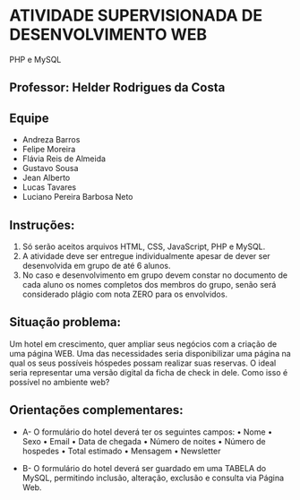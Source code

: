 # ATIVIDADE SUPERVISIONADA DE DESENVOLVIMENTO WEB
PHP e MySQL

## Professor: Helder Rodrigues da Costa

## Equipe
- Andreza Barros
- Felipe Moreira
- Flávia Reis de Almeida
- Gustavo Sousa
- Jean Alberto
- Lucas Tavares
- Luciano Pereira Barbosa Neto

## Instruções: 
1.	Só serão aceitos arquivos HTML, CSS, JavaScript, PHP e MySQL.
2.	A atividade deve ser entregue individualmente apesar de dever ser desenvolvida em grupo de até 6 alunos.
3.	No caso e desenvolvimento em grupo devem constar no documento de cada aluno os nomes completos dos membros do grupo, senão será considerado plágio com nota ZERO para os envolvidos.

## Situação problema:
Um hotel em crescimento, quer ampliar seus negócios com a criação de uma página WEB. Uma das necessidades seria disponibilizar uma página na qual os seus possíveis hóspedes possam realizar suas reservas. O ideal seria representar uma versão digital da ficha de check in dele. Como isso é possível no ambiente web?

## Orientações complementares:
* A-	O formulário do hotel deverá ter os seguintes campos:
•	Nome
•	Sexo
•	Email
•	Data de chegada
•	Número de noites
•	Número de hospedes
•	Total estimado
•	Mensagem
•	Newsletter

* B-	O formulário do hotel deverá ser guardado em uma TABELA do MySQL, permitindo inclusão, alteração, exclusão e consulta via Página Web.


